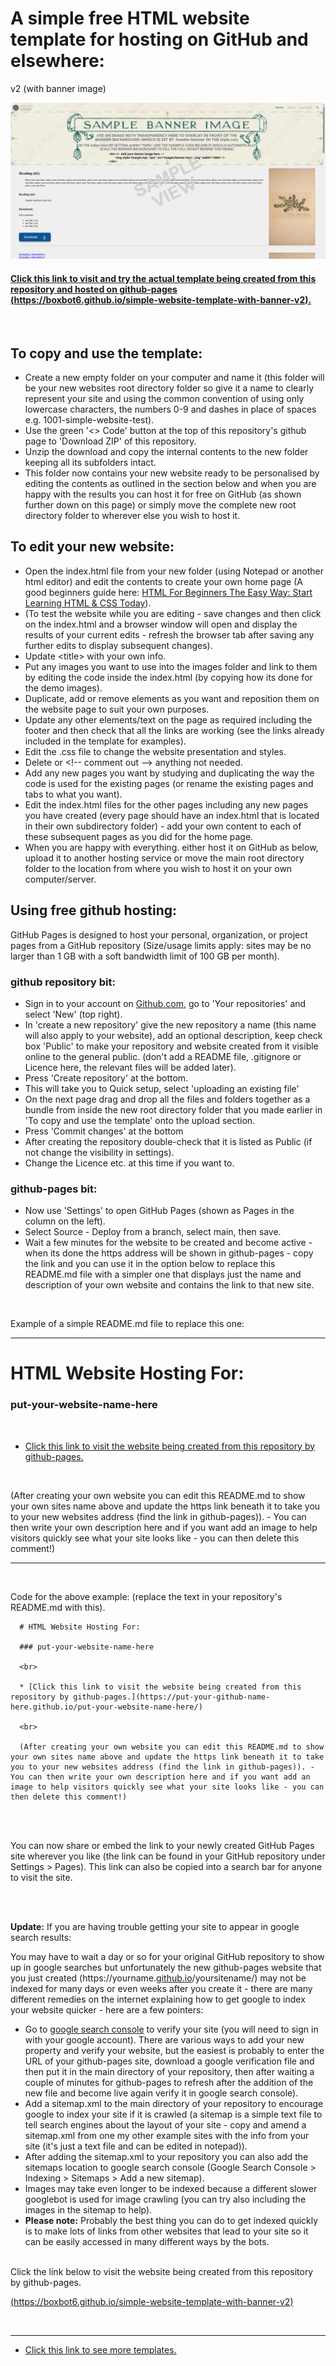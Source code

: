 # A simple free HTML website template for hosting on GitHub and elsewhere:

v2 (with banner image)

![simple-website-template-with-banner-v2-sample.png](images/simple-website-template-with-banner-v2-sample.png)

#### [Click this link to visit and try the actual template being created from this repository and hosted on github-pages (https://boxbot6.github.io/simple-website-template-with-banner-v2).](https://boxbot6.github.io/simple-website-template-with-banner-v2)

<br>

## To copy and use the template:
* Create a new empty folder on your computer and name it (this folder will be your new websites root directory folder so give it a name to clearly represent your site and using the common convention of using only lowercase characters, the numbers 0-9 and dashes in place of spaces e.g. 1001-simple-website-test).
* Use the green '\<\> Code' button at the top of this repository's github page to 'Download ZIP' of this repository.
* Unzip the download and copy the internal contents to the new folder keeping all its subfolders intact.
* This folder now contains your new website ready to be personalised by editing the contents as outlined in the section below and when you are happy with the results you can host it for free on GitHub (as shown further down on this page) or simply move the complete new root directory folder to wherever else you wish to host it.

## To edit your new website:
* Open the index.html file from your new folder (using Notepad or another html editor) and edit the contents to create your own home page (A good beginners guide here: [HTML For Beginners The Easy Way: Start Learning HTML & CSS Today](https://html.com/)).
* (To test the website while you are editing - save changes and then click on the index.html and a browser window will open and display the results of your current edits - refresh the browser tab after saving any further edits to display subsequent changes).
* Update \<title\> with your own info.
* Put any images you want to use into the images folder and link to them by editing the code inside the index.html (by copying how its done for the demo images).
* Duplicate, add or remove elements as you want and reposition them on the website page to suit your own purposes.
* Update any other elements\/text on the page as required including the footer and then check that all the links are working (see the links already included in the template for examples).
* Edit the .css file to change the website presentation and styles.
* Delete or \<\!\-\- comment out \-\-\> anything not needed.
* Add any new pages you want by studying and duplicating the way the code is used for the existing pages (or rename the existing pages and tabs to what you want).
* Edit the index.html files for the other pages including any new pages you have created (every page should have an index.html that is located in their own subdirectory folder) - add your own content to each of these subsequent pages as you did for the home page.
* When you are happy with everything. either host it on GitHub as below, upload it to another hosting service or move the main root directory folder to the location from where you wish to host it on your own computer\/server.

## Using free github hosting:
GitHub Pages is designed to host your personal, organization, or project pages from a GitHub repository (Size\/usage limits apply: sites may be no larger than 1 GB with a soft bandwidth limit of 100 GB per month).

### github repository bit:
* Sign in to your account on [Github.com](https://github.com/), go to 'Your repositories' and select 'New' (top right).
* In 'create a new repository' give the new repository a name (this name will also apply to your website), add an optional description, keep check box 'Public' to make your repository and website created from it visible online to the general public. (don't add a README file, .gitignore or Licence here, the relevant files will be added later).
* Press 'Create repository' at the bottom.
* This will take you to Quick setup, select 'uploading an existing file'
* On the next page drag and drop all the files and folders together as a bundle from inside the new root directory folder that you made earlier in 'To copy and use the template' onto the upload section.
* Press 'Commit changes' at the bottom
* After creating the repository double-check that it is listed as Public (if not change the visibility in settings).
* Change the Licence etc. at this time if you want to.
### github-pages bit:
* Now use 'Settings' to open GitHub Pages (shown as Pages in the column on the left).
* Select Source - Deploy from a branch, select main, then save.
* Wait a few minutes for the website to be created and become active - when its done the https address will be shown in github-pages - copy the link and you can use it in the option below to replace this README.md file with a simpler one that displays just the name and description of your own website and contains the link to that new site.

<br>

Example of a simple README.md file to replace this one:

---

# HTML Website Hosting For:

### put-your-website-name-here

<br>

* [Click this link to visit the website being created from this repository by github-pages.](https://put-your-github-name-here.github.io/put-your-website-name-here/)

<br>

(After creating your own website you can edit this README.md to show your own sites name above and update the https link beneath it to take you to your new websites address (find the link in github-pages)). - You can then write your own description here and if you want add an image to help visitors quickly see what your site looks like - you can then delete this comment!)

---

<br>

Code for the above example: (replace the text in your repository's README.md with this).

      # HTML Website Hosting For:

      ### put-your-website-name-here

      <br>

      * [Click this link to visit the website being created from this repository by github-pages.](https://put-your-github-name-here.github.io/put-your-website-name-here/)

      <br>

      (After creating your own website you can edit this README.md to show your own sites name above and update the https link beneath it to take you to your new websites address (find the link in github-pages)). - You can then write your own description here and if you want add an image to help visitors quickly see what your site looks like - you can then delete this comment!)
      
<br>

<br>

You can now share or embed the link to your newly created GitHub Pages site wherever you like (the link can be found in your GitHub repository under Settings > Pages). This link can also be copied into a search bar for anyone to visit the site.

<br>

<br>

**Update:** If you are having trouble getting your site to appear in google search results:

You may have to wait a day or so for your original GitHub repository to show up in google searches but unfortunately the new github-pages website that you just created (https<nolink>://yourname.<ins>github.io</ins>/yoursitename/) may not be indexed for many days or even weeks after you create it - there are many different remedies on the internet explaining how to get google to index your website quicker - here are a few pointers:
* Go to [google search console](https://search.google.com/search-console/about) to verify your site (you will need to sign in with your google account). There are various ways to add your new property and verify your website, but the easiest is probably to enter the URL of your github-pages site, download a google verification file and then put it in the main directory of your repository, then after waiting a couple of minutes for github-pages to refresh after the addition of the new file and become live again verify it in google search console).
* Add a sitemap.xml to the main directory of your repository to encourage google to index your site if it is crawled (a sitemap is a simple text file to tell search engines about the layout of your site - copy and amend a sitemap.xml from one my other example sites with the info from your site (it's just a text file and can be edited in notepad)).
* After adding the sitemap.xml to your repository you can also add the sitemaps location to google search console (Google Search Console > Indexing > Sitemaps > Add a new sitemap).
* Images may take even longer to be indexed because a different slower googlebot is used for image crawling (you can try also including the images in the sitemap to help).
* **Please note:** Probably the best thing you can do to get indexed quickly is to make lots of links from other websites that lead to your site so it can be easily accessed in many different ways by the bots.

<br>
Click the link below to visit the website being created from this repository by github-pages.

[(https://boxbot6.github.io/simple-website-template-with-banner-v2)](https://boxbot6.github.io/simple-website-template-with-banner-v2)

<br>

---

* [Click this link to see more templates.](https://boxbot6.github.io/simple-website-templates/)

<br>

